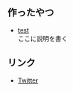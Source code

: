 ## 作ったやつ
- [test](https://test)  
  ここに説明を書く


## リンク
- [Twitter]((https://twitter.com/66_63214K))


<!--
**takenokonosatoshi/takenokonosatoshi** is a ✨ _special_ ✨ repository because its `README.md` (this file) appears on your GitHub profile.

Here are some ideas to get you started:

- 🔭 I’m currently working on ...
- 🌱 I’m currently learning ...
- 👯 I’m looking to collaborate on ...
- 🤔 I’m looking for help with ...
- 💬 Ask me about ...
- 📫 How to reach me: ...
- 😄 Pronouns: ...
- ⚡ Fun fact: ...
-->
